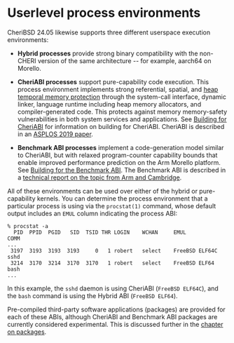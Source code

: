 # Userlevel process environments

CheriBSD 24.05 likewise supports three different userspace execution
environments:

- **Hybrid processes** provide strong binary compatibility with the non-CHERI
  version of the same architecture -- for example, aarch64 on Morello.

- **CheriABI processes** support pure-capability code execution.
  This process environment implements strong referential, spatial, and
  [heap temporal memory protection](temporal.md) through the system-call
  interface, dynamic linker, language runtime including heap memory
  allocators, and compiler-generated code.
  This protects against memory memory-safety vulnerabilities in both system
  services and applications.
  See [Building for CheriABI](../helloworld/index.html#building-for-cheriabi)
  for information on building for CheriABI.
  CheriABI is described in an [ASPLOS 2019
  paper](https://www.cl.cam.ac.uk/research/security/ctsrd/pdfs/201904-asplos-cheriabi.pdf).

- **Benchmark ABI processes** implement a code-generation model similar to
  CheriABI, but with relaxed program-counter capability bounds that enable
  improved performance prediction on the Arm Morello platform.
  See [Building for the Benchmark
  ABI](../helloworld/index.html#building-for-the-benchmark-abi).
  The Benchmark ABI is described in a [technical report on the topic from
  Arm and
  Cambridge](https://ctsrd-cheri.github.io/morello-early-performance-results/cover/index.html).

All of these environments can be used over either of the hybrid or
pure-capability kernels.
You can determine the process environment that a particular process is using
via the `procstat(1)` command, whose default output includes an `EMUL`
column indicating the process ABI:

```
% procstat -a
  PID  PPID  PGID   SID  TSID THR LOGIN    WCHAN     EMUL           COMM
...
 3197  3193  3193  3193     0   1 robert   select    FreeBSD ELF64C sshd
 3214  3170  3214  3170  3170   1 robert   select    FreeBSD ELF64  bash
...
```

In this example, the `sshd` daemon is using CheriABI (`FreeBSD ELF64C`), and
the `bash` command is using the Hybrid ABI (`FreeBSD ELF64`).

Pre-compiled third-party software applications (packages) are provided for
each of these ABIs, although CheriABI and Benchmark ABI packages are currently
considered experimental.  This is discussed further in the [chapter on
packages](../packages/).
